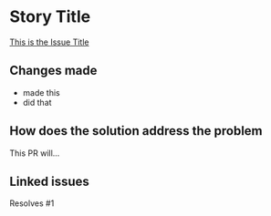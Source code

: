 # Story Title

[This is the Issue Title](https://github.com/username/repository-name/issues/1)

## Changes made

<!-- use jargons here -->

- made this
- did that

## How does the solution address the problem

<!-- explain for normal people -->

This PR will...

## Linked issues

Resolves #1
